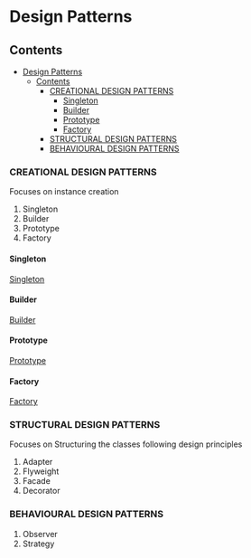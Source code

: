 # Design Patterns

## Contents

- [Design Patterns](#design-patterns)
  - [Contents](#contents)
    - [CREATIONAL DESIGN PATTERNS](#creational-design-patterns)
      - [Singleton](#singleton)
      - [Builder](#builder)
      - [Prototype](#prototype)
      - [Factory](#factory)
    - [STRUCTURAL DESIGN PATTERNS](#structural-design-patterns)
    - [BEHAVIOURAL DESIGN PATTERNS](#behavioural-design-patterns)

### CREATIONAL DESIGN PATTERNS

Focuses on instance creation

1. Singleton
2. Builder
3. Prototype
4. Factory

#### Singleton

[Singleton](./src/main/java/com/example/singleton/README.md "singleton readme")

#### Builder

[Builder](./src/main/java/com/example/builder/README.md "Builder readme")

#### Prototype

[Prototype](./src/main/java/com/example/prototype/README.md)

#### Factory

[Factory](./src/main/java/com/example/factory/README.md)

### STRUCTURAL DESIGN PATTERNS

Focuses on Structuring the classes following design principles

1. Adapter
2. Flyweight
3. Facade
4. Decorator

### BEHAVIOURAL DESIGN PATTERNS

1. Observer
2. Strategy
